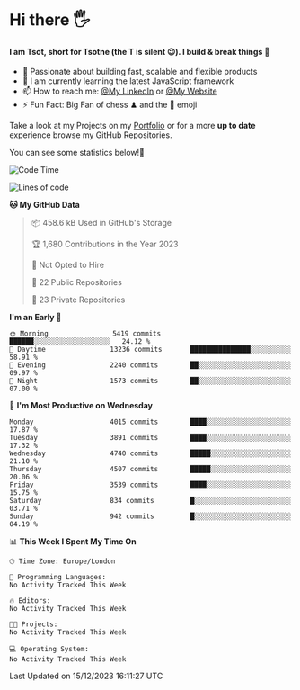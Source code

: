 # Hi there :raised_hand_with_fingers_splayed:
#### I am Tsot, short for Tsotne (the T is silent :wink:). I build & break things :space_invader:
- :telescope: Passionate about building fast, scalable and flexible products
- :seedling: I am currently learning the latest JavaScript framework 
- :mailbox: How to reach me: [@My LinkedIn](https://www.linkedin.com/in/tsotne-gvadzabia/) or [@My Website](https://tsotne.co.uk/contact)
- :zap: Fun Fact: Big Fan of chess ♟ and the 👾 emoji

Take a look at my Projects on my [Portfolio](https://tsotne.co.uk/) or for a more **up to date** experience browse my GitHub Repositories.

You can see some statistics below!:space_invader:
<!--START_SECTION:waka-->
![Code Time](http://img.shields.io/badge/Code%20Time-761%20hrs%202%20mins-blue)

![Lines of code](https://img.shields.io/badge/From%20Hello%20World%20I%27ve%20Written-8.7%20million%20lines%20of%20code-blue)

**🐱 My GitHub Data** 

> 📦 458.6 kB Used in GitHub's Storage 
 > 
> 🏆 1,680 Contributions in the Year 2023
 > 
> 🚫 Not Opted to Hire
 > 
> 📜 22 Public Repositories 
 > 
> 🔑 23 Private Repositories 
 > 
**I'm an Early 🐤** 

```text
🌞 Morning                5419 commits        ██████░░░░░░░░░░░░░░░░░░░   24.12 % 
🌆 Daytime                13236 commits       ███████████████░░░░░░░░░░   58.91 % 
🌃 Evening                2240 commits        ██░░░░░░░░░░░░░░░░░░░░░░░   09.97 % 
🌙 Night                  1573 commits        ██░░░░░░░░░░░░░░░░░░░░░░░   07.00 % 
```
📅 **I'm Most Productive on Wednesday** 

```text
Monday                   4015 commits        ████░░░░░░░░░░░░░░░░░░░░░   17.87 % 
Tuesday                  3891 commits        ████░░░░░░░░░░░░░░░░░░░░░   17.32 % 
Wednesday                4740 commits        █████░░░░░░░░░░░░░░░░░░░░   21.10 % 
Thursday                 4507 commits        █████░░░░░░░░░░░░░░░░░░░░   20.06 % 
Friday                   3539 commits        ████░░░░░░░░░░░░░░░░░░░░░   15.75 % 
Saturday                 834 commits         █░░░░░░░░░░░░░░░░░░░░░░░░   03.71 % 
Sunday                   942 commits         █░░░░░░░░░░░░░░░░░░░░░░░░   04.19 % 
```


📊 **This Week I Spent My Time On** 

```text
🕑︎ Time Zone: Europe/London

💬 Programming Languages: 
No Activity Tracked This Week

🔥 Editors: 
No Activity Tracked This Week

🐱‍💻 Projects: 
No Activity Tracked This Week

💻 Operating System: 
No Activity Tracked This Week
```


 Last Updated on 15/12/2023 16:11:27 UTC
<!--END_SECTION:waka-->
